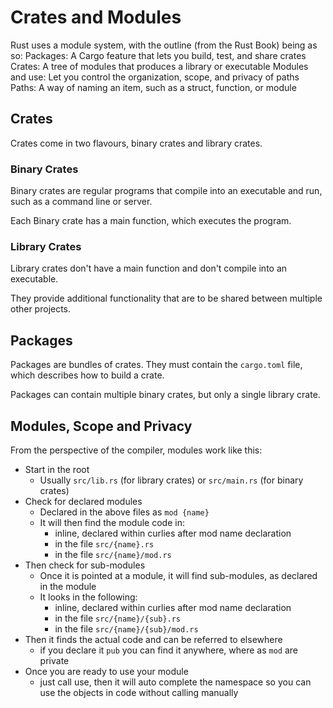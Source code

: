# Crates and Modules

Rust uses a module system, with the outline (from the Rust Book) being as so:
    Packages: A Cargo feature that lets you build, test, and share crates
    Crates: A tree of modules that produces a library or executable
    Modules and use: Let you control the organization, scope, and privacy of paths
    Paths: A way of naming an item, such as a struct, function, or module

## Crates

Crates come in two flavours, binary crates and library crates. 

### Binary Crates

Binary crates are regular programs that compile into an executable and run, such as a command line or server. 

Each Binary crate has a main function, which executes the program.

### Library Crates

Library crates don't have a main function and don't compile into an executable. 

They provide additional functionality that are to be shared between multiple other projects.

## Packages

Packages are bundles of crates. They must contain the `cargo.toml` file, which describes how to build a crate. 

Packages can contain multiple binary crates, but only a single library crate.

## Modules, Scope and Privacy

From the perspective of the compiler, modules work like this:

- Start in the root
    - Usually `src/lib.rs` (for library crates) or `src/main.rs` (for binary crates)
- Check for declared modules
    - Declared in the above files as `mod {name}`
    - It will then find the module code in:
        - inline, declared within curlies after mod name declaration
        - in the file `src/{name}.rs`
        - in the file `src/{name}/mod.rs`
- Then check for sub-modules
    - Once it is pointed at a module, it will find sub-modules, as declared in the module
    - It looks in the following:
        - inline, declared within curlies after mod name declaration
        - in the file `src/{name}/{sub}.rs`
        - in the file `src/{name}/{sub}/mod.rs`
- Then it finds the actual code and can be referred to elsewhere
    - if you declare it `pub` you can find it anywhere, where as `mod` are private
- Once you are ready to use your module
    - just call use, then it will auto complete the namespace so you can use the objects in code without calling manually
